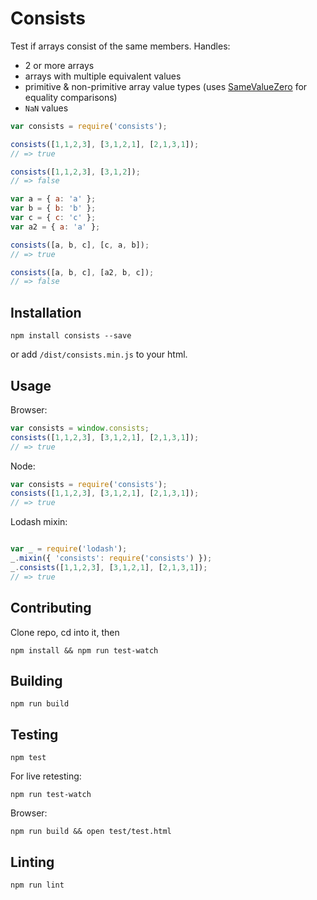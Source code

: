 # Consists

Test if arrays consist of the same members. Handles:
 - 2 or more arrays
 - arrays with multiple equivalent values
 - primitive & non-primitive array value types (uses [SameValueZero](http://ecma-international.org/ecma-262/6.0/#sec-samevaluezero) for equality comparisons)
 - `NaN` values

```javascript
var consists = require('consists');

consists([1,1,2,3], [3,1,2,1], [2,1,3,1]);
// => true

consists([1,1,2,3], [3,1,2]);
// => false

var a = { a: 'a' };
var b = { b: 'b' };
var c = { c: 'c' };
var a2 = { a: 'a' };

consists([a, b, c], [c, a, b]);
// => true

consists([a, b, c], [a2, b, c]);
// => false
```

## Installation

```
npm install consists --save
```
or add `/dist/consists.min.js` to your html.

## Usage

Browser:

```javascript
var consists = window.consists;
consists([1,1,2,3], [3,1,2,1], [2,1,3,1]);
// => true
```

Node:

```javascript
var consists = require('consists');
consists([1,1,2,3], [3,1,2,1], [2,1,3,1]);
// => true
```

Lodash mixin:

```javascript

var _ = require('lodash');
_.mixin({ 'consists': require('consists') });
_.consists([1,1,2,3], [3,1,2,1], [2,1,3,1]);
// => true
```

## Contributing

Clone repo, cd into it, then
```
npm install && npm run test-watch
```

## Building

```
npm run build
```

## Testing

```
npm test
```
For live retesting:
```
npm run test-watch
```
Browser:
```
npm run build && open test/test.html
```

## Linting

```
npm run lint
```